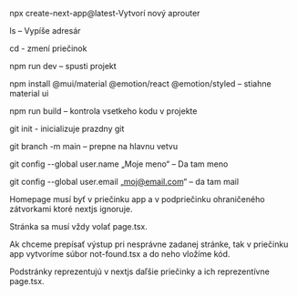 npx create-next-app@latest-Vytvorí nový aprouter

ls – Vypíše adresár

cd - zmení priečinok

npm run dev – spusti projekt

npm install @mui/material @emotion/react @emotion/styled – stiahne material ui

npm run build – kontrola vsetkeho kodu v projekte

git init - inicializuje prazdny git

git branch -m main – prepne na hlavnu vetvu

git config --global user.name „Moje meno“ – Da tam meno

git config --global user.email „moj@email.com“ – da tam mail

Homepage musí byť v priečinku app a v podpriečinku ohraničeného zátvorkami ktoré nextjs ignoruje.

Stránka sa musí vždy volať page.tsx.

Ak chceme prepísať výstup pri nesprávne zadanej stránke, tak v priečinku app vytvoríme súbor not-found.tsx a do neho vložíme kód.

Podstránky reprezentujú v nextjs daľšie priečinky a ich reprezentívne page.tsx.
